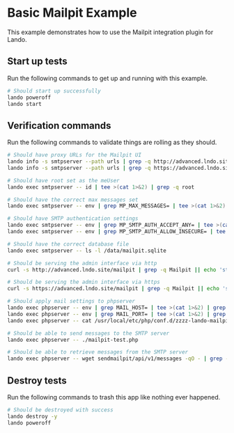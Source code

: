 Basic Mailpit Example
======================

This example demonstrates how to use the Mailpit integration plugin for Lando.

Start up tests
--------------

Run the following commands to get up and running with this example.

```bash
# Should start up successfully
lando poweroff
lando start
```

Verification commands
---------------------

Run the following commands to validate things are rolling as they should.

```bash
# Should have proxy URLs for the Mailpit UI
lando info -s smtpserver --path urls | grep -q http://advanced.lndo.site/mailpit
lando info -s smtpserver --path urls | grep -q https://advanced.lndo.site/mailpit

# Should have root set as the meUser
lando exec smtpserver -- id | tee >(cat 1>&2) | grep -q root

# Should have the correct max messages set
lando exec smtpserver -- env | grep MP_MAX_MESSAGES= | tee >(cat 1>&2) | grep -q MP_MAX_MESSAGES=54321

# Should have SMTP authentication settings
lando exec smtpserver -- env | grep MP_SMTP_AUTH_ACCEPT_ANY= | tee >(cat 1>&2) | grep -q MP_SMTP_AUTH_ACCEPT_ANY=1
lando exec smtpserver -- env | grep MP_SMTP_AUTH_ALLOW_INSECURE= | tee >(cat 1>&2) | grep -q MP_SMTP_AUTH_ALLOW_INSECURE=1

# Should have the correct database file
lando exec smtpserver -- ls -l /data/mailpit.sqlite

# Should be serving the admin interface via http
curl -s http://advanced.lndo.site/mailpit | grep -q Mailpit || echo 'string \`Mailpit\` not found' 1>&2

# Should be serving the admin interface via https
curl -s https://advanced.lndo.site/mailpit | grep -q Mailpit || echo 'string \`Mailpit\` not found' 1>&2

# Should apply mail settings to phpserver
lando exec phpserver -- env | grep MAIL_HOST= | tee >(cat 1>&2) | grep -q MAIL_HOST=smtpserver
lando exec phpserver -- env | grep MAIL_PORT= | tee >(cat 1>&2) | grep -q MAIL_PORT=2025
lando exec phpserver -- cat /usr/local/etc/php/conf.d/zzzz-lando-mailpit.ini | grep -q sendmailpit || echo 'invalid php.ini' 1>&2

# Should be able to send messages to the SMTP server
lando exec phpserver -- ./mailpit-test.php

# Should be able to retrieve messages from the SMTP server
lando exec phpserver -- wget sendmailpit/api/v1/messages -qO - | grep -q recipient@example.com
```

Destroy tests
-------------

Run the following commands to trash this app like nothing ever happened.

```bash
# Should be destroyed with success
lando destroy -y
lando poweroff
```
